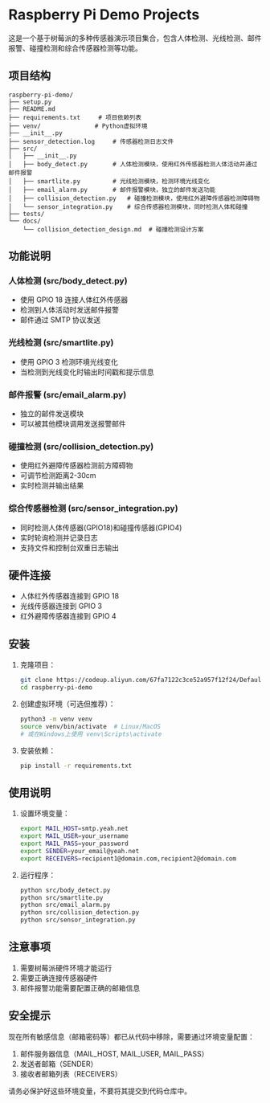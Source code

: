 # Raspberry Pi Demo Projects

这是一个基于树莓派的多种传感器演示项目集合，包含人体检测、光线检测、邮件报警、碰撞检测和综合传感器检测等功能。

## 项目结构

```
raspberry-pi-demo/
├── setup.py
├── README.md
├── requirements.txt     # 项目依赖列表
├── venv/               # Python虚拟环境
├── __init__.py
├── sensor_detection.log     # 传感器检测日志文件
├── src/
│   ├── __init__.py
│   ├── body_detect.py       # 人体检测模块，使用红外传感器检测人体活动并通过邮件报警
│   ├── smartlite.py         # 光线检测模块，检测环境光线变化
│   ├── email_alarm.py       # 邮件报警模块，独立的邮件发送功能
│   ├── collision_detection.py   # 碰撞检测模块，使用红外避障传感器检测障碍物
│   └── sensor_integration.py    # 综合传感器检测模块，同时检测人体和碰撞
├── tests/
└── docs/
    └── collision_detection_design.md  # 碰撞检测设计方案
```

## 功能说明

### 人体检测 (src/body_detect.py)
- 使用 GPIO 18 连接人体红外传感器
- 检测到人体活动时发送邮件报警
- 邮件通过 SMTP 协议发送

### 光线检测 (src/smartlite.py)
- 使用 GPIO 3 检测环境光线变化
- 当检测到光线变化时输出时间戳和提示信息

### 邮件报警 (src/email_alarm.py)
- 独立的邮件发送模块
- 可以被其他模块调用发送报警邮件

### 碰撞检测 (src/collision_detection.py)
- 使用红外避障传感器检测前方障碍物
- 可调节检测距离2-30cm
- 实时检测并输出结果

### 综合传感器检测 (src/sensor_integration.py)
- 同时检测人体传感器(GPIO18)和碰撞传感器(GPIO4)
- 实时轮询检测并记录日志
- 支持文件和控制台双重日志输出

## 硬件连接

- 人体红外传感器连接到 GPIO 18
- 光线传感器连接到 GPIO 3
- 红外避障传感器连接到 GPIO 4

## 安装

1. 克隆项目：
   ```bash
   git clone https://codeup.aliyun.com/67fa7122c3ce52a957f12f24/Default/raspberry_demo.git
   cd raspberry-pi-demo
   ```

2. 创建虚拟环境（可选但推荐）：
   ```bash
   python3 -m venv venv
   source venv/bin/activate  # Linux/MacOS
   # 或在Windows上使用 venv\Scripts\activate
   ```

3. 安装依赖：
   ```bash
   pip install -r requirements.txt
   ```

## 使用说明

1. 设置环境变量：
   ```bash
   export MAIL_HOST=smtp.yeah.net
   export MAIL_USER=your_username
   export MAIL_PASS=your_password
   export SENDER=your_email@yeah.net
   export RECEIVERS=recipient1@domain.com,recipient2@domain.com
   ```

2. 运行程序：
   ```bash
   python src/body_detect.py
   python src/smartlite.py
   python src/email_alarm.py
   python src/collision_detection.py
   python src/sensor_integration.py
   ```

## 注意事项

1. 需要树莓派硬件环境才能运行
2. 需要正确连接传感器硬件
3. 邮件报警功能需要配置正确的邮箱信息

## 安全提示

现在所有敏感信息（邮箱密码等）都已从代码中移除，需要通过环境变量配置：
1. 邮件服务器信息（MAIL_HOST, MAIL_USER, MAIL_PASS）
2. 发送者邮箱（SENDER）
3. 接收者邮箱列表（RECEIVERS）

请务必保护好这些环境变量，不要将其提交到代码仓库中。